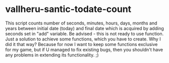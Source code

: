 # vallheru-santic-todate-count
This script counts number of seconds, minutes, hours, days, months and years between initial date (today) and final date which is acquired by adding seconds  set in "add" variable. Be advised - this is not ready to use function. Just a solution to achieve some functions, which you have to create. Why I did it that way? Because for now I want to keep some functions exclusive for my game, but if U managed to fix existing bugs, then you shouldn't have any problems in extending its functionality. ;)
